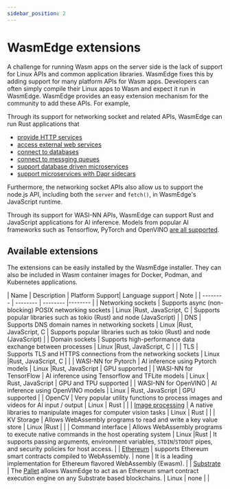 ```yaml
---
sidebar_position: 2
---
```


# WasmEdge extensions

A challenge for running Wasm apps on the server side is the lack of support for Linux APIs and common application libraries. 
WasmEdge fixes this by adding support for many platform APIs for Wasm apps. 
Developers can often simply compile their Linux apps to Wasm and expect it run in WasmEdge.
WasmEdge provides an easy extension mechanism for the community to add these APIs.
For example,

Through its support for networking socket and related APIs, WasmEdge can run Rust applications that

* [provide HTTP services](https://github.com/WasmEdge/wasmedge_hyper_demo)
* [access external web services](https://github.com/WasmEdge/wasmedge_reqwest_demo)
* [connect to databases](https://github.com/WasmEdge/wasmedge-db-examples)
* [connect to messging queues](https://github.com/docker/awesome-compose/tree/master/wasmedge-kafka-mysql)
* [support database driven microservices](https://github.com/second-state/microservice-rust-mysql)
* [support microservices with Dapr sidecars](https://github.com/second-state/dapr-wasm)

Furthermore, the networking socket APIs also allow us to support the node.js API, including both the `server` and `fetch()`, 
in WasmEdge's JavaScript runtime.

Through its support for WASI-NN APIs, WasmEdge can support Rust and JavaScript applications for AI inference. Models from popular AI frameworks such as Tensorflow, PyTorch and OpenVINO [are all supported](https://github.com/second-state/WasmEdge-WASINN-examples).

## Available extensions

The extensions can be easily installed by the WasmEdge installer. They can also be included in Wasm container images for Docker, Podman, and Kubernetes applications.

| Name | Description | Platform Support| Language support | Note |
| -------- | -------- | -------- |-------- |
| Networking sockets |  Supports async (non-blocking) POSIX networking sockets | Linux |Rust, JavaScript, C    | Supports popular libraries such as tokio (Rust) and node (JavaScript) |
| DNS |  Supports DNS domain names in networking sockets | Linux |Rust, JavaScript, C    | Supports popular libraries such as tokio (Rust) and node (JavaScript) |
| Domain sockets |  Supports high-performance data exchange between processes | Linux |Rust, JavaScript, C    | |
| TLS |  Supports TLS and HTTPS connections from the networking sockets | Linux |Rust, JavaScript, C    | |
| WASI-NN for Pytorch |  AI inference using Pytorch models |  Linux |Rust, JavaScript   | GPU supported |
| WASI-NN for TensorFlow |  AI inference using Tensorflow and TFLite models | Linux | Rust, JavaScript   | GPU and TPU supported |
| WASI-NN for OpenVINO |  AI inference using OpenVINO models | Linux | Rust, JavaScript   | GPU supported |
| OpenCV | Very popular utility functions to process images and videos for AI input / output | Linux | Rust   | |
| [Image processing](https://github.com/second-state/WasmEdge-image)  |  A native libraries to manipulate images for computer vision tasks |  Linux | Rust   |  |
| KV Storage |  Allows WebAssembly programs to read and write a key value store |  Linux |Rust   |  |
| Command interface |  Allows WebAssembly programs to execute native commands in the host operating system |  Linux |Rust   | It supports passing arguments, environment variables, `STDIN`/`STDOUT` pipes, and security policies for host access. |
| [Ethereum](https://github.com/second-state/wasmedge-evmc)  | supports Ethereum smart contracts compiled to WebAssembly. | none   | It is a leading implementation for Ethereum flavored WebAssembly (Ewasm). |
| [Substrate](https://github.com/second-state/substrate-ssvm-node)  |  The [Pallet](https://github.com/second-state/pallet-ssvm) allows WasmEdge to act as an Ethereum smart contract execution engine on any Substrate based blockchains. |  Linux | none   |  |
